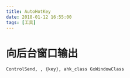 ```yaml
---
title: AutoHotKey
date: 2018-01-12 16:55:00
tags: [工具]
---
```


# 向后台窗口输出

`ControlSend, , {key}, ahk_class GxWindowClass`